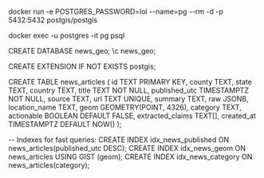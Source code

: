 docker run -e POSTGRES_PASSWORD=lol --name=pg --rm -d -p 5432:5432 postgis/postgis

docker exec -u postgres -it pg psql

CREATE DATABASE news_geo;
\c news_geo;

CREATE EXTENSION IF NOT EXISTS postgis;

CREATE TABLE news_articles (
    id TEXT PRIMARY KEY,
    county TEXT,
    state TEXT,
    country TEXT,
    title TEXT NOT NULL,
    published_utc TIMESTAMPTZ NOT NULL,
    source TEXT,
    url TEXT UNIQUE,
    summary TEXT,
    raw JSONB,
    location_name TEXT,
    geom GEOMETRY(POINT, 4326),
    category TEXT,
    actionable BOOLEAN DEFAULT FALSE,
    extracted_claims TEXT[],
    created_at TIMESTAMPTZ DEFAULT NOW()
);

-- Indexes for fast queries:
CREATE INDEX idx_news_published ON news_articles(published_utc DESC);
CREATE INDEX idx_news_geom ON news_articles USING GIST (geom);
CREATE INDEX idx_news_category ON news_articles(category);

